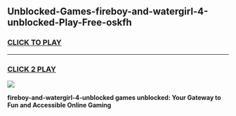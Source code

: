 
## Unblocked-Games-fireboy-and-watergirl-4-unblocked-Play-Free-oskfh
<h3>
<a href="https://premium76.site?title=fireboy-and-watergirl-4-unblocked&ref=18A1">CLICK TO PLAY</a></h3>
<hr>

<h3>
<a href="https://premium76.site?title=fireboy-and-watergirl-4-unblocked&ref=18A1">CLICK 2 PLAY</a>
  
</h3>

<a href="https://premium76.site?title=fireboy-and-watergirl-4-unblocked&ref=18A1"><img src="https://clearcache.store/games.png"></a>


**fireboy-and-watergirl-4-unblocked games unblocked: Your Gateway to Fun and Accessible Online Gaming**
